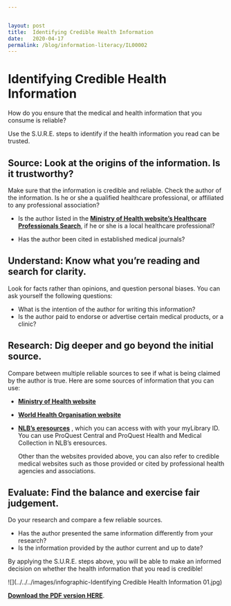 ```yaml
---


layout: post
title:  Identifying Credible Health Information 
date:   2020-04-17
permalink: /blog/information-literacy/IL00002
---
```


<h1>Identifying Credible Health Information</h1>
How do you ensure that the medical and health information that you consume is reliable?

Use the S.U.R.E. steps to identify if the health information you read can be trusted.



<h2>Source: Look at the origins of the information. Is it trustworthy?</h2> 
Make sure that the information is credible and reliable. Check the author of the information. Is he or she a qualified healthcare professional, or affiliated to any professional association?

- Is the author listed in the [**Ministry of Health website’s Healthcare Professionals Search**](https://www.moh.gov.sg/hpp/all-healthcare-professionals/healthcare-professionals-search), if he or she is a local healthcare professional? 

- Has the author been cited in established medical journals? 



<h2>Understand: Know what you’re reading and search for clarity.</h2>
Look for facts rather than opinions, and question personal biases. You can ask yourself the following questions: 

- What is the intention of the author for writing this information? 
- Is the author paid to endorse or advertise certain medical products, or a clinic? 



<h2>Research: Dig deeper and go beyond the initial source. </h2>
Compare between multiple reliable sources to see if what is being claimed by the author is true. Here are some sources of information that you can use:  

- **[Ministry of Health website](https://www.moh.gov.sg)** 

- **[World Health Organisation website](https://www.who.int)** 

- **[NLB’s eresources](https://eresources.nlb.gov.sg)** , which you can access with with your myLibrary ID. You can use ProQuest Central and ProQuest Health and Medical Collection in NLB’s eresources. 

  

  Other than the websites provided above,  you can also refer to credible medical websites such as those provided or cited by professional health agencies and associations. 



<h2>Evaluate: Find the balance and exercise fair judgement. </h2> 
Do your research and compare a few reliable sources. 

- Has the author presented the same information differently from your research?
- Is the information provided by the author current and up to date? 

By applying the S.U.R.E. steps above, you will be able to make an informed decision on whether the health information that you read is credible!   

![](../../../images/infographic-Identifying Credible Health Information 01.jpg)



**[Download the PDF version HERE](../../../infographic/Infographic-Identifying-Credible-Health-Information.pdf)**.

